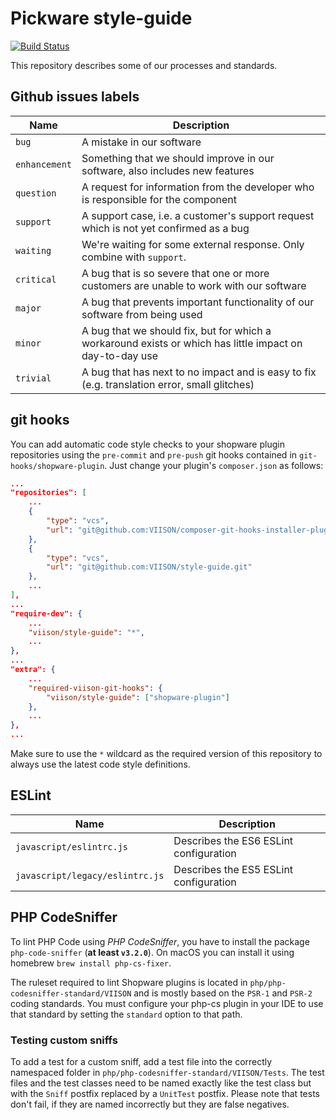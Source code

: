# Pickware style-guide

[![Build Status](https://github.com/pickware/style-guide/workflows/CI/badge.svg)](https://github.com/pickware/style-guide/actions?workflow=CI)

This repository describes some of our processes and standards.

## Github issues labels

Name              | Description
------------------|-----------------------------------------------------------------------------------------------------------
`bug`             | A mistake in our software
`enhancement`     | Something that we should improve in our software, also includes new features
`question`        | A request for information from the developer who is responsible for the component
`support`         | A support case, i.e. a customer's support request which is not yet confirmed as a bug
`waiting`         | We're waiting for some external response. Only combine with `support`.
`critical`        | A bug that is so severe that one or more customers are unable to work with our software
`major`           | A bug that prevents important functionality of our software from being used
`minor`           | A bug that we should fix, but for which a workaround exists or which has little impact on day-to-day use
`trivial`         | A bug that has next to no impact and is easy to fix (e.g. translation error, small glitches)

## git hooks

You can add automatic code style checks to your shopware plugin repositories using the `pre-commit` and `pre-push` git hooks contained in `git-hooks/shopware-plugin`. Just change your plugin's `composer.json` as follows:

```json
...
"repositories": [
    ...
    {
        "type": "vcs",
        "url": "git@github.com:VIISON/composer-git-hooks-installer-plugin.git"
    },
    {
        "type": "vcs",
        "url": "git@github.com:VIISON/style-guide.git"
    },
    ...
],
...
"require-dev": {
    ...
    "viison/style-guide": "*",
    ...
},
...
"extra": {
    ...
    "required-viison-git-hooks": {
        "viison/style-guide": ["shopware-plugin"]
    },
    ...
},
...
```

Make sure to use the `*` wildcard as the required version of this repository to always use the latest code style definitions.

## ESLint

Name                            | Description
--------------------------------|-----------------------------------------
`javascript/eslintrc.js`        | Describes the ES6 ESLint configuration
`javascript/legacy/eslintrc.js` | Describes the ES5 ESLint configuration

## PHP CodeSniffer

To lint PHP Code using _PHP CodeSniffer_, you have to install the package `php-code-sniffer` (**at least `v3.2.0`**). On macOS you can install it using homebrew `brew install php-cs-fixer`.

The ruleset required to lint Shopware plugins is located in `php/php-codesniffer-standard/VIISON` and is mostly based on the `PSR-1` and `PSR-2` coding standards. You must configure your php-cs plugin in your IDE to use that standard by setting the `standard` option to that path.

### Testing custom sniffs

To add a test for a custom sniff, add a test file into the correctly namespaced folder in `php/php-codesniffer-standard/VIISON/Tests`. The test files and the test classes need to be named exactly like the test class but with the `Sniff` postfix replaced by a `UnitTest` postfix. Please note that tests don't fail, if they are named incorrectly but they are false negatives.
